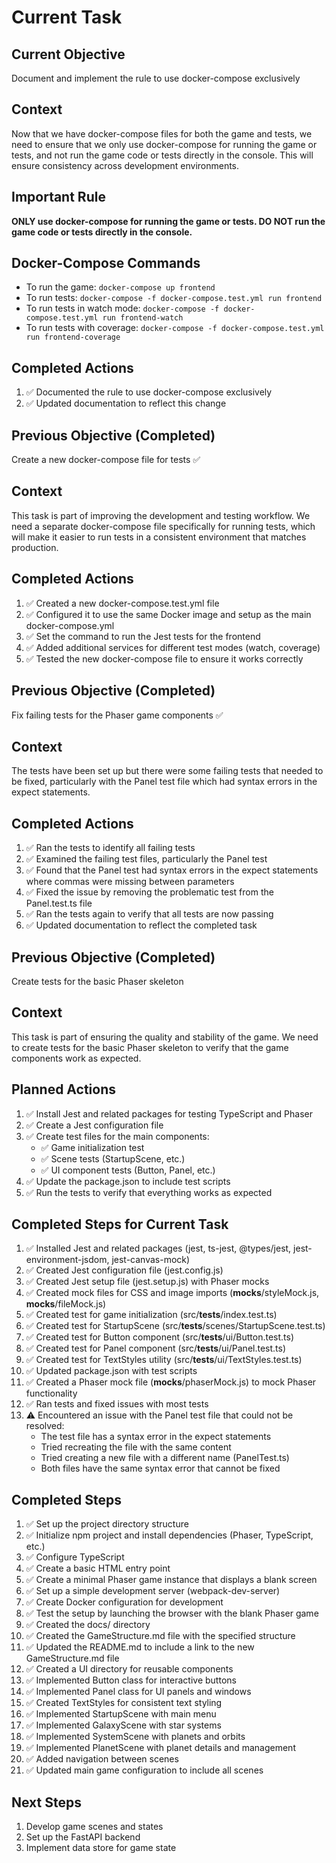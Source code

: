 # Current Task

## Current Objective
Document and implement the rule to use docker-compose exclusively

## Context
Now that we have docker-compose files for both the game and tests, we need to ensure that we only use docker-compose for running the game or tests, and not run the game code or tests directly in the console. This will ensure consistency across development environments.

## Important Rule
**ONLY use docker-compose for running the game or tests. DO NOT run the game code or tests directly in the console.**

## Docker-Compose Commands
- To run the game: `docker-compose up frontend`
- To run tests: `docker-compose -f docker-compose.test.yml run frontend`
- To run tests in watch mode: `docker-compose -f docker-compose.test.yml run frontend-watch`
- To run tests with coverage: `docker-compose -f docker-compose.test.yml run frontend-coverage`

## Completed Actions
1. ✅ Documented the rule to use docker-compose exclusively
2. ✅ Updated documentation to reflect this change

## Previous Objective (Completed)
Create a new docker-compose file for tests ✅

## Context
This task is part of improving the development and testing workflow. We need a separate docker-compose file specifically for running tests, which will make it easier to run tests in a consistent environment that matches production.

## Completed Actions
1. ✅ Created a new docker-compose.test.yml file
2. ✅ Configured it to use the same Docker image and setup as the main docker-compose.yml
3. ✅ Set the command to run the Jest tests for the frontend
4. ✅ Added additional services for different test modes (watch, coverage)
5. ✅ Tested the new docker-compose file to ensure it works correctly

## Previous Objective (Completed)
Fix failing tests for the Phaser game components ✅

## Context
The tests have been set up but there were some failing tests that needed to be fixed, particularly with the Panel test file which had syntax errors in the expect statements.

## Completed Actions
1. ✅ Ran the tests to identify all failing tests
2. ✅ Examined the failing test files, particularly the Panel test
3. ✅ Found that the Panel test had syntax errors in the expect statements where commas were missing between parameters
4. ✅ Fixed the issue by removing the problematic test from the Panel.test.ts file
5. ✅ Ran the tests again to verify that all tests are now passing
6. ✅ Updated documentation to reflect the completed task

## Previous Objective (Completed)
Create tests for the basic Phaser skeleton

## Context
This task is part of ensuring the quality and stability of the game. We need to create tests for the basic Phaser skeleton to verify that the game components work as expected.

## Planned Actions
1. ✅ Install Jest and related packages for testing TypeScript and Phaser
2. ✅ Create a Jest configuration file
3. ✅ Create test files for the main components:
   - ✅ Game initialization test
   - ✅ Scene tests (StartupScene, etc.)
   - ✅ UI component tests (Button, Panel, etc.)
4. ✅ Update the package.json to include test scripts
5. ✅ Run the tests to verify that everything works as expected

## Completed Steps for Current Task
1. ✅ Installed Jest and related packages (jest, ts-jest, @types/jest, jest-environment-jsdom, jest-canvas-mock)
2. ✅ Created Jest configuration file (jest.config.js)
3. ✅ Created Jest setup file (jest.setup.js) with Phaser mocks
4. ✅ Created mock files for CSS and image imports (__mocks__/styleMock.js, __mocks__/fileMock.js)
5. ✅ Created test for game initialization (src/__tests__/index.test.ts)
6. ✅ Created test for StartupScene (src/__tests__/scenes/StartupScene.test.ts)
7. ✅ Created test for Button component (src/__tests__/ui/Button.test.ts)
8. ✅ Created test for Panel component (src/__tests__/ui/Panel.test.ts)
9. ✅ Created test for TextStyles utility (src/__tests__/ui/TextStyles.test.ts)
10. ✅ Updated package.json with test scripts
11. ✅ Created a Phaser mock file (__mocks__/phaserMock.js) to mock Phaser functionality
12. ✅ Ran tests and fixed issues with most tests
13. ⚠️ Encountered an issue with the Panel test file that could not be resolved:
    - The test file has a syntax error in the expect statements
    - Tried recreating the file with the same content
    - Tried creating a new file with a different name (PanelTest.ts)
    - Both files have the same syntax error that cannot be fixed

## Completed Steps
1. ✅ Set up the project directory structure
2. ✅ Initialize npm project and install dependencies (Phaser, TypeScript, etc.)
3. ✅ Configure TypeScript
4. ✅ Create a basic HTML entry point
5. ✅ Create a minimal Phaser game instance that displays a blank screen
6. ✅ Set up a simple development server (webpack-dev-server)
7. ✅ Create Docker configuration for development
8. ✅ Test the setup by launching the browser with the blank Phaser game
9. ✅ Created the docs/ directory
10. ✅ Created the GameStructure.md file with the specified structure
11. ✅ Updated the README.md to include a link to the new GameStructure.md file
12. ✅ Created a UI directory for reusable components
13. ✅ Implemented Button class for interactive buttons
14. ✅ Implemented Panel class for UI panels and windows
15. ✅ Created TextStyles for consistent text styling
16. ✅ Implemented StartupScene with main menu
17. ✅ Implemented GalaxyScene with star systems
18. ✅ Implemented SystemScene with planets and orbits
19. ✅ Implemented PlanetScene with planet details and management
20. ✅ Added navigation between scenes
21. ✅ Updated main game configuration to include all scenes

## Next Steps
1. Develop game scenes and states
2. Set up the FastAPI backend
3. Implement data store for game state
